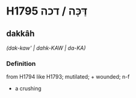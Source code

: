 # H1795 דַּכָּה / דכה

## dakkâh

_(dak-kaw' | dahk-KAW | da-KA)_

### Definition

from H1794 like H1793; mutilated; + wounded; n-f

- a crushing
